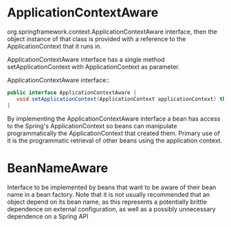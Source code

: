 # ApplicationContextAware
org.springframework.context.ApplicationContextAware interface, then the object instance of that class is provided with a reference to the ApplicationContext that it runs in.

ApplicationContextAware interface has a single method setApplicationContext with ApplicationContext as parameter.

ApplicationContextAware interface::

```java
public interface ApplicationContextAware {
   void setApplicationContext(ApplicationContext applicationContext) throws BeansException;
}
```
By implementing the ApplicationContextAware interface a bean has access to the Spring's ApplicationContext so beans can manipulate programmatically the ApplicationContext that created them. Primary use of it is the programmatic retrieval of other beans using the application context.

# BeanNameAware

Interface to be implemented by beans that want to be aware of their bean name in a bean factory. Note that it is not usually recommended that an object depend on its bean name, as this represents a potentially brittle dependence on external configuration, as well as a possibly unnecessary dependence on a Spring API
